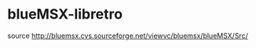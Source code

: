 blueMSX-libretro
================

source http://bluemsx.cvs.sourceforge.net/viewvc/bluemsx/blueMSX/Src/
